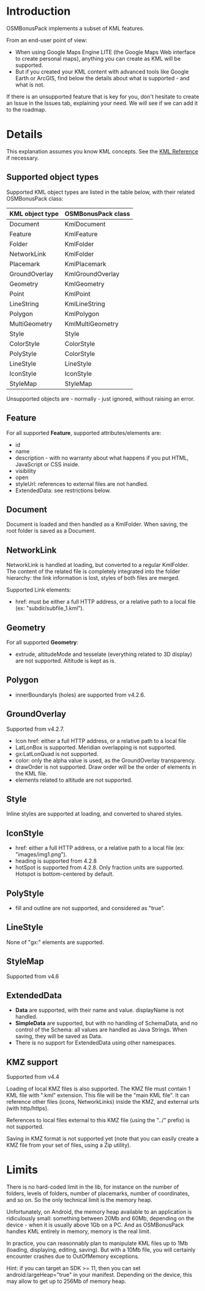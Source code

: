 

# Introduction #

OSMBonusPack implements a subset of KML features.

From an end-user point of view:
  * When using Google Maps Engine LITE (the Google Maps Web interface to create personal maps), anything you can create as KML will be supported.
  * But if you created your KML content with advanced tools like Google Earth or ArcGIS, find below the details about what is supported - and what is not.


If there is an unsupported feature that is key for you, don't hesitate to create an Issue in the Issues tab, explaining your need. We will see if we can add it to the roadmap.


# Details #

This explanation assumes you know KML concepts.
See the [KML Reference](https://developers.google.com/kml/documentation/kmlreference) if necessary.

## Supported object types ##

Supported KML object types are listed in the table below, with their related OSMBonusPack class:

| **KML object type** | **OSMBonusPack class** |
|:--------------------|:-----------------------|
| Document            | KmlDocument            |
| Feature             | KmlFeature             |
| Folder              | KmlFolder              |
| NetworkLink         | KmlFolder              |
| Placemark           | KmlPlacemark           |
| GroundOverlay       | KmlGroundOverlay       |
| Geometry            | KmlGeometry            |
| Point               | KmlPoint               |
| LineString          | KmlLineString          |
| Polygon             | KmlPolygon             |
| MultiGeometry       | KmlMultiGeometry       |
| Style               | Style                  |
| ColorStyle          | ColorStyle             |
| PolyStyle           | ColorStyle             |
| LineStyle           | LineStyle              |
| IconStyle           | IconStyle              |
| StyleMap            | StyleMap               |


Unsupported objects are - normally - just ignored, without raising an error.

## Feature ##
For all supported **Feature**, supported attributes/elements are:
  * id
  * name
  * description - with no warranty about what happens if you put HTML, JavaScript or CSS inside.
  * visibility
  * open
  * styleUrl: references to external files are not handled.
  * ExtendedData: see restrictions below.

## Document ##
Document is loaded and then handled as a KmlFolder.
When saving, the root folder is saved as a Document.

## NetworkLink ##
NetworkLink is handled at loading, but converted to a regular KmlFolder. The content of the related file is completely integrated into the folder hierarchy: the link information is lost, styles of both files are merged.

Supported Link elements:
  * href: must be either a full HTTP address, or a relative path to a local file (ex: "subdir/subfile\_1.kml").

## Geometry ##
For all supported **Geometry**:
  * extrude, altitudeMode and tesselate (everything related to 3D display) are not supported. Altitude is kept as is.


## Polygon ##
  * innerBoundaryIs (holes) are supported from v4.2.6.

## GroundOverlay ##
Supported from v4.2.7.

  * Icon href: either a full HTTP address, or a relative path to a local file
  * LatLonBox is supported. Meridian overlapping is not supported.
  * gx:LatLonQuad is not supported.
  * color: only the alpha value is used, as the GroundOverlay transparency.
  * drawOrder is not supported. Draw order will be the order of elements in the KML file.
  * elements related to altitude are not supported.

## Style ##
Inline styles are supported at loading, and converted to shared styles.

## IconStyle ##
  * href: either a full HTTP address, or a relative path to a local file (ex: "images/img1.png").
  * heading is supported from 4.2.8
  * hotSpot is supported from 4.2.8. Only fraction units are supported. Hotspot is bottom-centered by default.

## PolyStyle ##
  * fill and outline are not supported, and considered as "true".

## LineStyle ##
None of "gx:" elements are supported.

## StyleMap ##
Supported from v4.6


## ExtendedData ##
  * **Data** are supported, with their name and value. displayName is not handled.
  * **SimpleData** are supported, but with no handling of SchemaData, and no control of the Schema: all values are handled as Java Strings. When saving, they will be saved as Data.
  * There is no support for ExtendedData using other namespaces.

## KMZ support ##
Supported from v4.4

Loading of local KMZ files is also supported.
The KMZ file must contain 1 KML file with ".kml" extension. This file will be the "main KML file". It can reference other files (icons, NetworkLinks) inside the KMZ, and external urls (with http/https).

References to local files external to this KMZ file (using the "../" prefix) is not supported.

Saving in KMZ format is not supported yet (note that you can easily create a KMZ file from your set of files, using a Zip utility).

# Limits #

There is no hard-coded limit in the lib, for instance on the number of folders, levels of folders, number of placemarks, number of coordinates, and so on.
So the only technical limit is the memory heap.

Unfortunately, on Android, the memory heap available to an application is ridiculously small: something between 20Mb and 60Mb, depending on the device - when it is usually above 1Gb on a PC.
And as OSMBonusPack handles KML entirely in memory, memory is the real limit.

In practice, you can reasonnably plan to manipulate KML files up to 1Mb (loading, displaying, editing, saving).
But with a 10Mb file, you will certainly encounter crashes due to OutOfMemory exceptions.

Hint: if you can target an SDK >= 11, then you can set android:largeHeap="true" in your manifest. Depending on the device, this may allow to get up to 256Mb of memory heap.